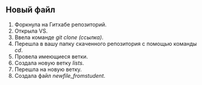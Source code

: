## Новый файл

1. Форкнула на Гитхабе репозиторий. 
2. Открыла VS.
3. Ввела команде *git clone (ссылка)*.
4. Перешла в вашу папку скаченного репозитория с помощью команды *cd*.
5. Провела имеющиеся ветки.
6. Создала новую ветку *lists*.
7. Перешла на новую ветку.
8. Создала файл *newfile_fromstudent*.